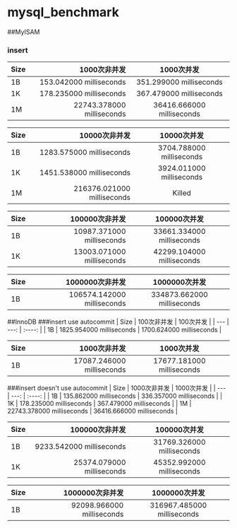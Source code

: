 # mysql_benchmark
##MyISAM
### insert
| Size | 1000次非并发 |  1000次并发  |
| --- | ---:  | :----:  |
| 1B  |   153.042000 milliseconds      |      351.299000 milliseconds  |
| 1K  |    178.235000 milliseconds     |    367.479000 milliseconds  |
| 1M  |    22743.378000 milliseconds     |   36416.666000 milliseconds |

| Size | 10000次非并发 |  10000次并发  |
| --- | ---:  | :----:  |
| 1B  |  1283.575000 milliseconds       |    3704.788000 milliseconds    |
| 1K  |   1451.538000 milliseconds      |     3924.011000 milliseconds |
| 1M  |   216376.021000 milliseconds      |    Killed|

| Size | 100000次非并发 |  100000次并发  |
| --- | ---:  | :----:  |
| 1B  |   10987.371000 milliseconds      |     33661.334000 milliseconds   |
| 1K  |      13003.071000 milliseconds   |    42299.104000 milliseconds  |

| Size | 1000000次非并发 |  1000000次并发  |
| --- | ---:  | :----:  |
| 1B  |   106574.142000 milliseconds      |     334873.662000 milliseconds   |
##InnoDB
###insert use autocommit
| Size | 100次非并发 |  100次并发  |
| --- | ---:  | :----:  |
| 1B  |   1825.954000 milliseconds      |     1700.624000 milliseconds   |

| Size | 1000次非并发 |  1000次并发  |
| --- | ---:  | :----:  |
| 1B  |   17087.246000 milliseconds      |     17677.181000 milliseconds   |
###insert doesn't use autocommit
| Size | 1000次非并发 |  1000次并发  |
| --- | ---:  | :----:  |
| 1B  |   135.862000 milliseconds      |      336.357000 milliseconds  |
| 1K  |    178.235000 milliseconds     |    367.479000 milliseconds  |
| 1M  |    22743.378000 milliseconds     |   36416.666000 milliseconds |

| Size | 100000次非并发 |  100000次并发  |
| --- | ---:  | :----:  |
| 1B  |   9233.542000 milliseconds      |      31769.326000 milliseconds  |
| 1K  |    25374.079000 milliseconds     |    45352.992000 milliseconds  |

| Size | 1000000次非并发 |  1000000次并发  |
| --- | ---:  | :----:  |
| 1B  |   92098.966000 milliseconds      |      316967.485000 milliseconds  |
